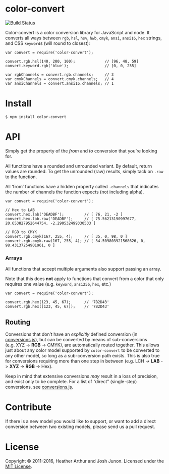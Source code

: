 color-convert
=============

[![Build Status](https://travis-ci.org/Qix-/color-convert.svg?branch=master)](https://travis-ci.org/Qix-/color-convert)

Color-convert is a color conversion library for JavaScript and node. It converts all ways between `rgb`, `hsl`, `hsv`, `hwb`, `cmyk`, `ansi`, `ansi16`, `hex` strings, and CSS `keyword`s (will round to closest):

    var convert = require('color-convert');

    convert.rgb.hsl(140, 200, 100);             // [96, 48, 59]
    convert.keyword.rgb('blue');                // [0, 0, 255]

    var rgbChannels = convert.rgb.channels;     // 3
    var cmykChannels = convert.cmyk.channels;   // 4
    var ansiChannels = convert.ansi16.channels; // 1

Install
=======

    $ npm install color-convert

API
===

Simply get the property of the *from* and *to* conversion that you’re looking for.

All functions have a rounded and unrounded variant. By default, return values are rounded. To get the unrounded (raw) results, simply tack on `.raw` to the function.

All ‘from’ functions have a hidden property called `.channels` that indicates the number of channels the function expects (not including alpha).

    var convert = require('color-convert');

    // Hex to LAB
    convert.hex.lab('DEADBF');         // [ 76, 21, -2 ]
    convert.hex.lab.raw('DEADBF');     // [ 75.56213190997677, 20.653827952644754, -2.290532499330533 ]

    // RGB to CMYK
    convert.rgb.cmyk(167, 255, 4);     // [ 35, 0, 98, 0 ]
    convert.rgb.cmyk.raw(167, 255, 4); // [ 34.509803921568626, 0, 98.43137254901961, 0 ]

### Arrays

All functions that accept multiple arguments also support passing an array.

Note that this does **not** apply to functions that convert from a color that only requires one value (e.g. `keyword`, `ansi256`, `hex`, etc.)

    var convert = require('color-convert');

    convert.rgb.hex(123, 45, 67);      // '7B2D43'
    convert.rgb.hex([123, 45, 67]);    // '7B2D43'

Routing
-------

Conversions that don’t have an *explicitly* defined conversion (in [conversions.js](conversions.js)), but can be converted by means of sub-conversions (e.g. XYZ -&gt; **RGB** -&gt; CMYK), are automatically routed together. This allows just about any color model supported by `color-convert` to be converted to any other model, so long as a sub-conversion path exists. This is also true for conversions requiring more than one step in between (e.g. LCH -&gt; **LAB** -&gt; **XYZ** -&gt; **RGB** -&gt; Hex).

Keep in mind that extensive conversions *may* result in a loss of precision, and exist only to be complete. For a list of “direct” (single-step) conversions, see [conversions.js](conversions.js).

Contribute
==========

If there is a new model you would like to support, or want to add a direct conversion between two existing models, please send us a pull request.

License
=======

Copyright © 2011-2016, Heather Arthur and Josh Junon. Licensed under the [MIT License](LICENSE).
